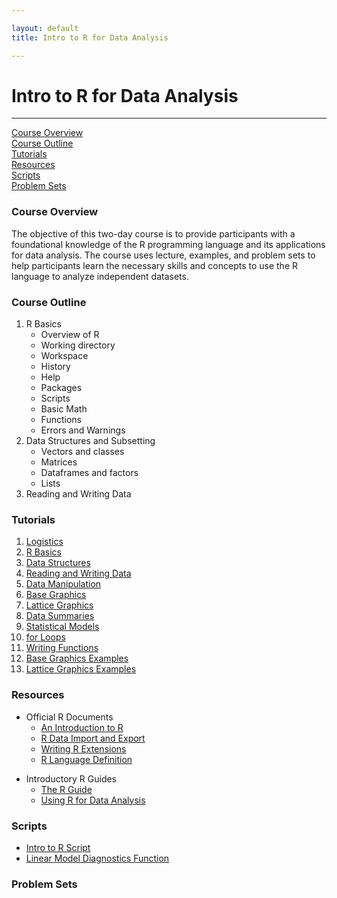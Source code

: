 ```yaml
---

layout: default
title: Intro to R for Data Analysis

---
```

 

# Intro to R for Data Analysis

---

<div class = navigation> 
   <a href="#overview">Course Overview</a> </br>
   <a href="#outline">Course Outline</a> </br>
   <a href="#tutorials">Tutorials</a> </br>
   <a href="#resources">Resources</a> </br>
   <a href="#scripts">Scripts</a> </br>
   <a href="#problems">Problem Sets</a> </br>
</div>



<a id="overview"></a>
### Course Overview
The objective of this two-day course is to provide participants with
a foundational knowledge of the R programming language and its
applications for data analysis. The course uses lecture, examples,
and problem sets to help participants learn the necessary skills and
concepts to use the R language to analyze independent datasets.



<a id="outline"></a>
### Course Outline

1. R Basics
    - Overview of R
    - Working directory
    - Workspace
    - History
    - Help
    - Packages
    - Scripts
    - Basic Math
    - Functions
    - Errors and Warnings
2. Data Structures and Subsetting
    - Vectors and classes
    - Matrices
    - Dataframes and factors
    - Lists
3. Reading and Writing Data




<a id="tutorials"></a>
### Tutorials

1.  [Logistics][T1]
2.  [R Basics][T2]
3.  [Data Structures][T3]
4.  [Reading and Writing Data][T4]
5.  [Data Manipulation][T5]
6.  [Base Graphics][T6]
7.  [Lattice Graphics][T7]
8.  [Data Summaries][T8]
9.  [Statistical Models][T9]
10. [for Loops][T10]
11. [Writing Functions][T11]
12. [Base Graphics Examples][T12]
13. [Lattice Graphics Examples][T13]

[T1]:  /R/tutorials/0_logistics.pdf
[T2]:  /R/tutorials/1_basics.pdf
[T3]:  /R/tutorials/2_data_structures.pdf
[T4]:  /R/tutorials/3_reading_writing_data.pdf
[T5]:  /R/tutorials/4_data_manipulation.pdf
[T6]:  /R/tutorials/5_base_graphics.pdf
[T7]:  /R/tutorials/6_lattice_graphics.pdf
[T8]:  /R/tutorials/7_data_summaries.pdf
[T9]:  /R/tutorials/8_statistical_models.pdf
[T10]: /R/tutorials/9_for_loops.pdf
[T11]: /R/tutorials/10_writing_functions.pdf
[T12]: /R/tutorials/example_base_graphics.pdf
[T13]: /R/tutorials/example_lattice_graphics.pdf




<a id="resources"></a>
### Resources

* Official R Documents
  - [An Introduction to R][R1]
  - [R Data Import and Export][R2]
  - [Writing R Extensions][R3]
  - [R Language Definition][R4]

[R1]: http://cran.r-project.org/doc/manuals/R-intro.pdf
[R2]: http://cran.r-project.org/doc/manuals/R-data.pdf
[R3]: http://cran.r-project.org/doc/manuals/R-exts.pdf
[R4]: http://cran.r-project.org/doc/manuals/R-lang.pdf


* Introductory R Guides
    - [The R Guide][R5]
    - [Using R for Data Analysis][R6]

[R5]: http://cran.r-project.org/doc/contrib/Owen-TheRGuide.pdf
[R6]: http://maths-people.anu.edu.au/~johnm/r/usingR.pdf


<a id="scripts"></a>
### Scripts

* [Intro to R Script][script1]
* [Linear Model Diagnostics Function][script2] 

[script1]: /R/scripts/script_intro_R.R
[script2]: /R/scripts/script_lm_diag.R


<a id="problems"></a>
### Problem Sets


